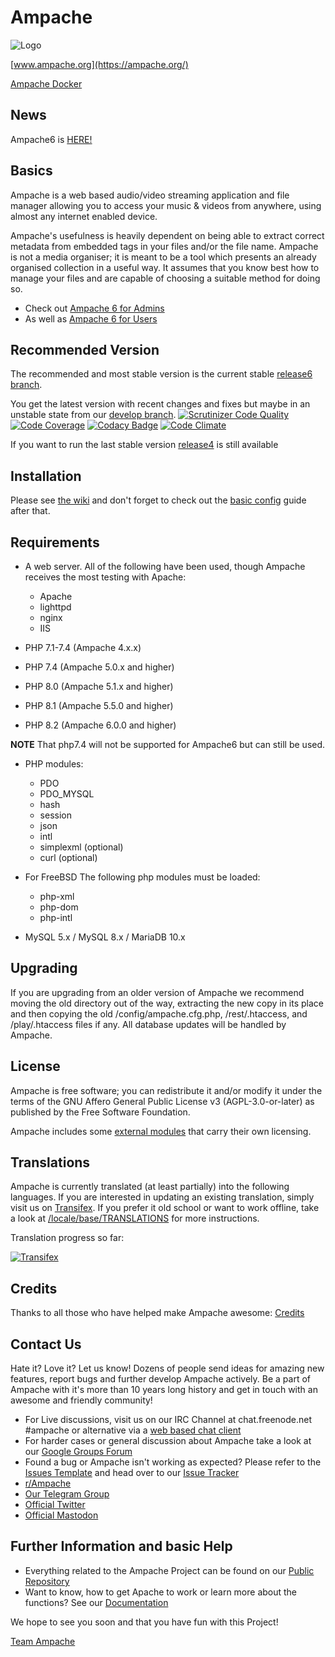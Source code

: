 # Ampache

![Logo](https://ampache.org/img/logo/ampache-logo_x64.png)

[www.ampache.org](https://ampache.org/)

[Ampache Docker](https://hub.docker.com/repository/docker/ampache/ampache)

## News

Ampache6 is [HERE!](https://github.com/ampache/ampache/releases/tag/6.0.0)

## Basics

Ampache is a web based audio/video streaming application and file
manager allowing you to access your music & videos from anywhere,
using almost any internet enabled device.

Ampache's usefulness is heavily dependent on being able to extract
correct metadata from embedded tags in your files and/or the file name.
Ampache is not a media organiser; it is meant to be a tool which
presents an already organised collection in a useful way. It assumes
that you know best how to manage your files and are capable of
choosing a suitable method for doing so.

* Check out [Ampache 6 for Admins](https://github.com/ampache/ampache/wiki/ampache6-details)
* As well as [Ampache 6 for Users](https://github.com/ampache/ampache/wiki/ampache6-for-users)

## Recommended Version

The recommended and most stable version is the current stable [release6 branch](https://github.com/ampache/ampache/archive/release6.tar.gz).

You get the latest version with recent changes and fixes but maybe in an unstable state from our [develop branch](https://github.com/ampache/ampache/archive/develop.tar.gz).
[![Scrutinizer Code Quality](https://scrutinizer-ci.com/g/ampache/ampache/badges/quality-score.png?b=develop)](https://scrutinizer-ci.com/g/ampache/ampache/?branch=develop)
[![Code Coverage](https://scrutinizer-ci.com/g/ampache/ampache/badges/coverage.png?b=source-changes)](https://scrutinizer-ci.com/g/ampache/ampache/?branch=source-changes)
[![Codacy Badge](https://api.codacy.com/project/badge/Grade/f995711a30364908968bf0efb3e7e257)](https://app.codacy.com/gh/ampache/ampache)
[![Code Climate](https://codeclimate.com/github/ampache/ampache/badges/gpa.svg)](https://codeclimate.com/github/ampache/ampache)

If you want to run the last stable version [release4](https://github.com/ampache/ampache/archive/release4.tar.gz) is still available

## Installation

Please see [the wiki](https://github.com/ampache/ampache/wiki/Installation) and don't forget to check out the [basic config](https://github.com/ampache/ampache/wiki/Basic) guide after that.

## Requirements

* A web server. All of the following have been used, though Ampache receives the most testing with Apache:
  * Apache
  * lighttpd
  * nginx
  * IIS

* PHP 7.1-7.4 (Ampache 4.x.x)
* PHP 7.4 (Ampache 5.0.x and higher)
* PHP 8.0 (Ampache 5.1.x and higher)
* PHP 8.1 (Ampache 5.5.0 and higher)
* PHP 8.2 (Ampache 6.0.0 and higher)

**NOTE** That php7.4 will not be supported for Ampache6 but can still be used.

* PHP modules:
  * PDO
  * PDO_MYSQL
  * hash
  * session
  * json
  * intl
  * simplexml (optional)
  * curl (optional)

* For FreeBSD The following php modules must be loaded:
  * php-xml
  * php-dom
  * php-intl

* MySQL 5.x / MySQL 8.x / MariaDB 10.x

## Upgrading

If you are upgrading from an older version of Ampache we recommend
moving the old directory out of the way, extracting the new copy in
its place and then copying the old /config/ampache.cfg.php,
/rest/.htaccess, and /play/.htaccess files if any.
All database updates will be handled by Ampache.

## License

Ampache is free software; you can redistribute it and/or
modify it under the terms of the GNU Affero General Public License v3 (AGPL-3.0-or-later)
as published by the Free Software Foundation.

Ampache includes some [external modules](https://github.com/ampache/ampache/blob/develop/composer.lock) that carry their own licensing.

## Translations

Ampache is currently translated (at least partially) into the
following languages. If you are interested in updating an existing
translation, simply visit us on [Transifex](https://www.transifex.com/ampache/ampache).
If you prefer it old school or want to work offline, take a look at [/locale/base/TRANSLATIONS](https://github.com/ampache/ampache/blob/develop/locale/base/TRANSLATIONS.md)
for more instructions.

Translation progress so far:

[![Transifex](https://www.transifex.com/_/charts/redirects/ampache/ampache/image_png/messagespot/)](https://www.transifex.com/projects/p/ampache/)

## Credits

Thanks to all those who have helped make Ampache awesome: [Credits](docs/ACKNOWLEDGEMENTS.md)

## Contact Us

Hate it? Love it? Let us know! Dozens of people send ideas for amazing new features, report bugs and further develop Ampache actively. Be a part of Ampache with it's more than 10 years long history and get in touch with an awesome and friendly community!

* For Live discussions, visit us on our IRC Channel at chat.freenode.net #ampache or alternative via a [web based chat client](https://webchat.freenode.net)
* For harder cases or general discussion about Ampache take a look at our [Google Groups Forum](https://groups.google.com/forum/#!forum/ampache)
* Found a bug or Ampache isn't working as expected? Please refer to the [Issues Template](https://github.com/ampache/ampache/wiki/Issues) and head over to our [Issue Tracker](https://github.com/ampache/ampache/issues)
* [r/Ampache](https://www.reddit.com/r/ampache/)
* [Our Telegram Group](https://t.me/ampache)
* [Official Twitter](https://twitter.com/ampache)
* [Official Mastodon](https://fosstodon.org/@ampache)

## Further Information and basic Help

* Everything related to the Ampache Project can be found on our [Public Repository](https://github.com/ampache)
* Want to know, how to get Apache to work or learn more about the functions? See our [Documentation](https://github.com/ampache/ampache/wiki)

We hope to see you soon and that you have fun with this Project!

[Team Ampache](docs/ACKNOWLEDGEMENTS.md)
